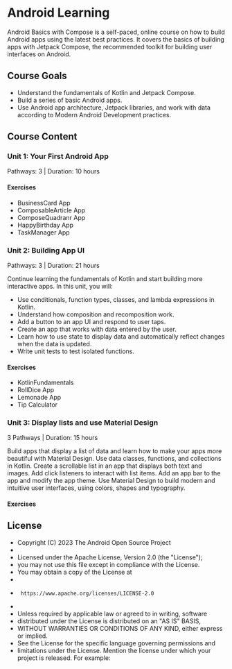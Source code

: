 # Android Learning

Android Basics with Compose is a self-paced, online course on how to build Android apps using the latest best practices. It covers the basics of building apps with Jetpack Compose, the recommended toolkit for building user interfaces on Android.

## Course Goals

- Understand the fundamentals of Kotlin and Jetpack Compose.
- Build a series of basic Android apps.
- Use Android app architecture, Jetpack libraries, and work with data according to Modern Android Development practices.

## Course Content

### Unit 1: Your First Android App

Pathways: 3 | Duration: 10 hours

#### Exercises

- BusinessCard App
- ComposableArticle App
- ComposeQuadranr App
- HappyBirthday App
- TaskManager App

### Unit 2: Building App UI

Pathways: 3 | Duration: 21 hours

Continue learning the fundamentals of Kotlin and start building more interactive apps. In this unit, you will:

- Use conditionals, function types, classes, and lambda expressions in Kotlin.
- Understand how composition and recomposition work.
- Add a button to an app UI and respond to user taps.
- Create an app that works with data entered by the user.
- Learn how to use state to display data and automatically reflect changes when the data is updated.
- Write unit tests to test isolated functions.

#### Exercises

- KotlinFundamentals
- RollDice App
- Lemonade App
- Tip Calculator


### Unit 3: Display lists and use Material Design

3 Pathways | Duration: 15 hours

Build apps that display a list of data and learn how to make your apps more beautiful with Material Design.
Use data classes, functions, and collections in Kotlin.
Create a scrollable list in an app that displays both text and images.
Add click listeners to interact with list items.
Add an app bar to the app and modify the app theme.
Use Material Design to build modern and intuitive user interfaces, using colors, shapes and typography.

#### Exercises


## License
* Copyright (C) 2023 The Android Open Source Project
 *
 * Licensed under the Apache License, Version 2.0 (the "License");
 * you may not use this file except in compliance with the License.
 * You may obtain a copy of the License at
 *
 *      https://www.apache.org/licenses/LICENSE-2.0
 *
 * Unless required by applicable law or agreed to in writing, software
 * distributed under the License is distributed on an "AS IS" BASIS,
 * WITHOUT WARRANTIES OR CONDITIONS OF ANY KIND, either express or implied.
 * See the License for the specific language governing permissions and
 * limitations under the License.
Mention the license under which your project is released. For example:
